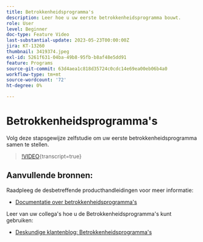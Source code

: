 ```yaml
---
title: Betrokkenheidsprogramma's
description: Leer hoe u uw eerste betrokkenheidsprogramma bouwt.
role: User
level: Beginner
doc-type: Feature Video
last-substantial-update: 2023-05-23T00:00:00Z
jira: KT-13260
thumbnail: 3419374.jpeg
exl-id: 5261f631-04ba-49b8-95fb-b8af48e5dd91
feature: Programs
source-git-commit: 63d4aea1c818d35724c0cdc14e69ea00eb06b4a0
workflow-type: tm+mt
source-wordcount: '72'
ht-degree: 0%

---
```


# Betrokkenheidsprogramma&#39;s

Volg deze stapsgewijze zelfstudie om uw eerste betrokkenheidsprogramma samen te stellen.

>[!VIDEO](https://video.tv.adobe.com/v/3452685/?learn=on&captions=dut){transcript=true} 

## Aanvullende bronnen:

Raadpleeg de desbetreffende producthandleidingen voor meer informatie:
* [Documentatie over betrokkenheidsprogramma&#39;s](https://experienceleague.adobe.com/docs/marketo/using/product-docs/email-marketing/drip-nurturing/creating-an-engagement-program/understanding-engagement-programs.html?lang=nl-NL) 

Leer van uw collega&#39;s hoe u de Betrokkenheidsprogramma&#39;s kunt gebruiken:
* [Deskundige klantenblog: Betrokkenheidsprogramma&#39;s](https://nation.marketo.com/t5/product-blogs/marketo-success-series-engagement-programs/ba-p/301712)
